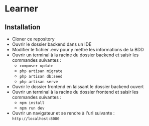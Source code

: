 # Learner

## Installation

- Cloner ce repository
- Ouvrir le dossier backend dans un IDE
- Modifier le fichier .env pour y mettre les informations de la BDD
- Ouvrir un terminal à la racine du dossier backend et saisir les commandes suivantes :
  - `composer update`
  - `php artisan migrate`
  - `php artisan db:seed`
  - `php artisan serve`
- Ouvrir le dossier frontend en laissant le dossier backend ouvert
- Ouvrir un terminal à la racine du dossier frontend et saisir les commandes suivantes :
  - `npm install`
  - `npm run dev`
- Ouvrir un navigateur et se rendre à l'url suivante : `http://localhost:8080`
